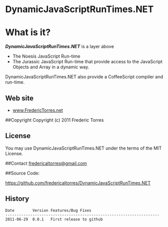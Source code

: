 ﻿DynamicJavaScriptRunTimes.NET
===============================

# What is it?

***DynamicJavaScriptRunTimes.NET*** is a layer above 
- The Noesis JavaScript Run-time
- The Jurassic JavaScript Run-time
that provide access to the JavaScript Objects and Array in a dynamic way.

DynamicJavaScriptRunTimes.NET also provide a CoffeeScript compiler and run-time.

## Web site
- www.FredericTorres.net

##Copyright
Copyright (c) 2011 Frederic Torres

## License
You may use DynamicJavaScriptRunTimes.NET under the terms of the MIT License.

##Contact
<fredericaltorres@gmail.com>

##Source Code:

<https://github.com/fredericaltorres/DynamicJavaScriptRunTimes.NET>

## History

	Date        Version Features/Bug Fixes
	--------------------------------------------------------------------
	2011-06-29  0.0.1   First release to github



